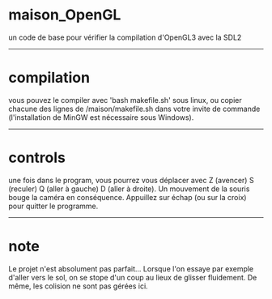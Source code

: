 # maison_OpenGL
un code de base pour vérifier la compilation d'OpenGL3 avec la SDL2

----------------------------------------------------------------------------------------------

# compilation
vous pouvez le compiler avec 'bash makefile.sh' sous linux, ou copier chacune des lignes de /maison/makefile.sh dans votre invite de commande (l'installation de MinGW est nécessaire sous Windows).

----------------------------------------------------------------------------------------------

# controls
une fois dans le program, vous pourrez vous déplacer avec Z (avencer) S (reculer) Q (aller à gauche) D (aller à droite). Un mouvement de la souris bouge la caméra en conséquence. Appuillez sur échap (ou sur la croix) pour quitter le programme.

----------------------------------------------------------------------------------------------

# note
Le projet n'est absolument pas parfait... Lorsque l'on essaye par exemple d'aller vers le sol, on se stope d'un coup au lieux de glisser fluidement. De même, les colision ne sont pas gérées ici.
